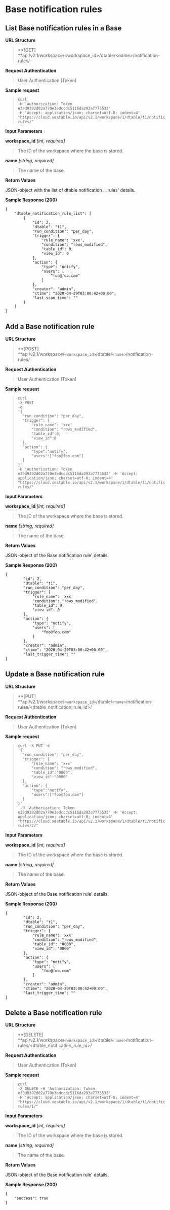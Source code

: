 # Base notification rules

## List Base notification rules in a Base

**URL Structure**

> **\[GET] **api/v2.1/workspace/\<workspace_id>/dtable/\<name>/notification-rules/

**Request Authentication**

> User Authentication (Token)

**Sample request**

> ```
> curl 
> -H 'Authorization: Token e39d9392d02a770e3edccdc5116da293a7773533' 
> -H 'Accept: application/json; charset=utf-8; indent=4' "https://cloud.seatable.io/api/v2.1/workspace/1/dtable/t1/notification-rules/"
>
> ```

**Input Parameters**

**workspace_id** _\[int, required]_

> The ID of the workspace where the base is stored.

**name** _\[string, required]_

> The name of the base.

**Return Values**

JSON-object with the list of dtable notification_ _rules' details.

**Sample Response (200)**

```
{
    "dtable_notification_rule_list": [
        {
            "id": 2,
            "dtable": "t1",
            "run_condition": "per_day",
            "trigger": {
                "rule_name": 'xxx',
                "condition": "rows_modified",
                "table_id": 0,
                "view_id": 0
            },
            "action": {
                "type": "notify",
                "users": [
                    "foo@foo.com"
                ]
            },
            "creator": "admin",
            "ctime": "2020-04-29T03:00:42+00:00",
            "last_scan_time": ""
        }
    ]
}

```

## Add a Base notification rule

**URL Structure**

> **\[POST] **api/v2.1/workspace/`<workspace_id>`/dtable/`<name>`/notification-rules/

**Request Authentication**

> User Authentication (Token)

**Sample request**

> ```
> curl 
> -X POST 
> -d 
> '{
> 	"run_condition": "per_day",
> 	"trigger": {
> 		"rule_name": 'xxx'
> 		"condition": "rows_modified",
> 		"table_id":0,
> 		"view_id":0
> 	},
> 	"action": {
> 		"type":"notify",
> 		"users":["foo@foo.com"]
> 	}
> }'
> -H 'Authorization: Token e39d9392d02a770e3edccdc5116da293a7773533' -H 'Accept: application/json; charset=utf-8; indent=4' "https://cloud.seatable.io/api/v2.1/workspace/1/dtable/t1/notification-rules/"
>
> ```

**Input Parameters**

**workspace_id** _\[int, required]_

> The ID of the workspace where the base is stored.

**name** _\[string, required]_

> The name of the base.

**Return Values**

JSON-object of the Base notification rule' details.

**Sample Response (200)**

```
{
        "id": 2,
        "dtable": "t1",
        "run_condition": "per_day",
        "trigger": {
            "rule_name": 'xxx'
            "condition": "rows_modified",
            "table_id": 0,
            "view_id": 0
        },
        "action": {
            "type": "notify",
            "users": [
                "foo@foo.com"
            ]
        },
        "creator": "admin",
        "ctime": "2020-04-29T03:00:42+00:00",
        "last_trigger_time": ""
}

```

## Update a Base notification rule

**URL Structure**

> **\[PUT] **api/v2.1/workspace/`<workspace_id>`/dtable/`<name>`/notification-rules/\<dtable_notification_rule_id>/

**Request Authentication**

> User Authentication (Token)

**Sample request**

> ```
> curl -X PUT -d 
> '{
> 	"run_condition": "per_day",
> 	"trigger": {
> 		"rule_name": 'xxx'
> 		"condition": "rows_modified",
> 		"table_id":"0000",
> 		"view_id":"0000"
> 	},
> 	"action": {
> 		"type":"notify",
> 		"users":["foo@foo.com"]
> 	}
> }'
>  -H 'Authorization: Token e39d9392d02a770e3edccdc5116da293a7773533' -H 'Accept: application/json; charset=utf-8; indent=4' "https://cloud.seatable.io/api/v2.1/workspace/1/dtable/t1/notification-rules/2/"
>
> ```

**Input Parameters**

**workspace_id** _\[int, required]_

> The ID of the workspace where the base is stored.

**name** _\[string, required]_

> The name of the base.

**Return Values**

JSON-object of the Base notification rule' details.

**Sample Response (200)**

```
{
        "id": 2,
        "dtable": "t1",
        "run_condition": "per_day",
        "trigger": {
            "rule_name": 'xxx'
            "condition": "rows_modified",
            "table_id": "0000",
            "view_id": "0000"
        },
        "action": {
            "type": "notify",
            "users": [
                "foo@foo.com"
            ]
        },
        "creator": "admin",
        "ctime": "2020-04-29T03:00:42+00:00",
        "last_trigger_time": ""
}

```

## Delete a Base notification rule

**URL Structure**

> **\[DELETE] **api/v2.1/workspace/`<workspace_id>`/dtable/`<name>`/notification-rules/\<dtable_notification_rule_id>/

**Request Authentication**

> User Authentication (Token)

**Sample request**

> ```
> curl 
> -X DELETE -H 'Authorization: Token e39d9392d02a770e3edccdc5116da293a7773533' 
> -H 'Accept: application/json; charset=utf-8; indent=4' "https://cloud.seatable.io/api/v2.1/workspace/1/dtable/t1/notification-rules/1/"
>
> ```

**Input Parameters**

**workspace_id** _\[int, required]_

> The ID of the workspace where the base is stored.

**name** _\[string, required]_

> The name of the base.

**Return Values**

JSON-object of the Base notification rule' details.

**Sample Response (200)**

```
{
    "success": true
}

```



